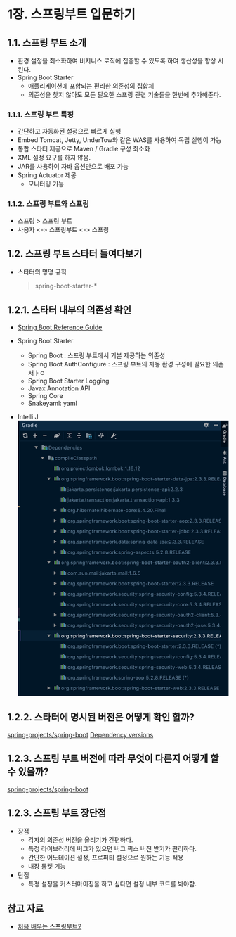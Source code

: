 # 1장. 스프링부트 입문하기

## 1.1. 스프링 부트 소개
- 환경 설정을 최소화하여 비지니스 로직에 집중할 수 있도록 하여 생산성을 향상 시킨다.
- Spring Boot Starter
    - 애플리케이션에 포함되는 편리한 의존성의 집합체
    - 의존성을 찾지 않아도 모든 필요한 스프링 관련 기술들을 한번에 추가해준다.

### 1.1.1. 스프링 부트 특징
- 간단하고 자동화된 설정으로 빠르게 실행
- Embed Tomcat, Jetty, UnderTow와 같은 WAS를 사용하여 독립 실행이 가능
- 통합 스타터 제공으로 Maven / Gradle 구성 최소화
- XML 설정 요구를 하지 않음.
- JAR를 사용하여 자바 옵션만으로 배포 가능
- Spring Actuator 제공
    - 모니터링 기능

### 1.1.2. 스프링 부트와 스프링
- 스프링 > 스프링 부트
- 사용자 <-> 스프링부트 <-> 스프링

## 1.2. 스프링 부트 스타터 들여다보기
- 스타터의 명명 규칙
    > spring-boot-starter-*

## 1.2.1. 스타터 내부의 의존성 확인
- [Spring Boot Reference Guide](https://docs.spring.io/spring-boot/docs/current/reference/htmlsingle/#using-boot-starter)
- Spring Boot Starter
    - Spring Boot : 스프링 부트에서 기본 제공하는 의존성
    - Spring Boot AuthConfigure : 스프링 부트의 자동 환경 구성에 필요한 의존서ㅏㅇ
    - Spring Boot Starter Logging
    - Javax Annotation API
    - Spring Core
    - Snakeyaml: yaml

- Intelli J
![start-spring-boot2-1-1](https://github.com/ksy90101/TIL/blob/master/spring/img/start-spring-boot2-1-1.png?raw=true)

## 1.2.2. 스타터에 명시된 버전은 어떻게 확인 할까?
[spring-projects/spring-boot](https://github.com/spring-projects/spring-boot/blob/master/spring-boot-project/spring-boot-dependencies/build.gradle)
[Dependency versions](https://docs.spring.io/spring-boot/docs/current/reference/html/appendix-dependency-versions.html#dependency-versions)

## 1.2.3. 스프링 부트 버전에 따라 무엇이 다른지 어떻게 할 수 있을까?
[spring-projects/spring-boot](https://github.com/spring-projects/spring-boot/wiki)

## 1.2.3. 스프링 부트 장단점
- 장점
    - 각자의 의존성 버전을 올리기가 간편하다.
    - 특정 라이브러리에 버그가 있으면 버그 픽스 버전 받기가 편리하다.
    - 간단한 어노테이션 설정, 프로퍼티 설정으로 원하는 기능 적용
    - 내장 톰켓 기능
- 단점
    - 특정 설정을 커스터마이징을 하고 싶다면 설정 내부 코드를 봐야함.
    
## 참고 자료
- [처음 배우는 스프링부트2](https://www.aladin.co.kr/shop/wproduct.aspx?ItemId=168752840)

